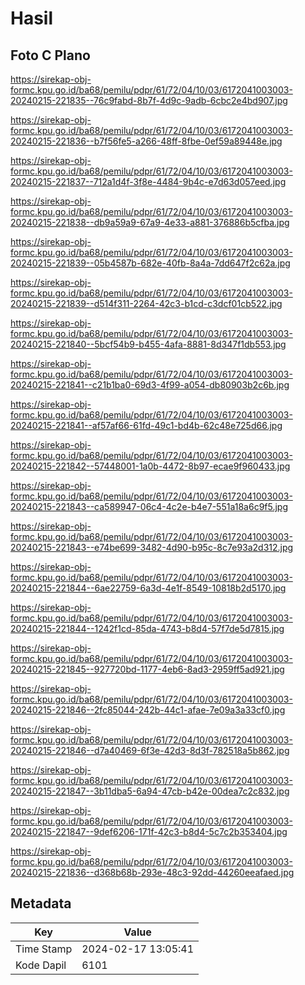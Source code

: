 # Hasil

## Foto C Plano

https://sirekap-obj-formc.kpu.go.id/ba68/pemilu/pdpr/61/72/04/10/03/6172041003003-20240215-221835--76c9fabd-8b7f-4d9c-9adb-6cbc2e4bd907.jpg

https://sirekap-obj-formc.kpu.go.id/ba68/pemilu/pdpr/61/72/04/10/03/6172041003003-20240215-221836--b7f56fe5-a266-48ff-8fbe-0ef59a89448e.jpg

https://sirekap-obj-formc.kpu.go.id/ba68/pemilu/pdpr/61/72/04/10/03/6172041003003-20240215-221837--712a1d4f-3f8e-4484-9b4c-e7d63d057eed.jpg

https://sirekap-obj-formc.kpu.go.id/ba68/pemilu/pdpr/61/72/04/10/03/6172041003003-20240215-221838--db9a59a9-67a9-4e33-a881-376886b5cfba.jpg

https://sirekap-obj-formc.kpu.go.id/ba68/pemilu/pdpr/61/72/04/10/03/6172041003003-20240215-221839--05b4587b-682e-40fb-8a4a-7dd647f2c62a.jpg

https://sirekap-obj-formc.kpu.go.id/ba68/pemilu/pdpr/61/72/04/10/03/6172041003003-20240215-221839--d514f311-2264-42c3-b1cd-c3dcf01cb522.jpg

https://sirekap-obj-formc.kpu.go.id/ba68/pemilu/pdpr/61/72/04/10/03/6172041003003-20240215-221840--5bcf54b9-b455-4afa-8881-8d347f1db553.jpg

https://sirekap-obj-formc.kpu.go.id/ba68/pemilu/pdpr/61/72/04/10/03/6172041003003-20240215-221841--c21b1ba0-69d3-4f99-a054-db80903b2c6b.jpg

https://sirekap-obj-formc.kpu.go.id/ba68/pemilu/pdpr/61/72/04/10/03/6172041003003-20240215-221841--af57af66-61fd-49c1-bd4b-62c48e725d66.jpg

https://sirekap-obj-formc.kpu.go.id/ba68/pemilu/pdpr/61/72/04/10/03/6172041003003-20240215-221842--57448001-1a0b-4472-8b97-ecae9f960433.jpg

https://sirekap-obj-formc.kpu.go.id/ba68/pemilu/pdpr/61/72/04/10/03/6172041003003-20240215-221843--ca589947-06c4-4c2e-b4e7-551a18a6c9f5.jpg

https://sirekap-obj-formc.kpu.go.id/ba68/pemilu/pdpr/61/72/04/10/03/6172041003003-20240215-221843--e74be699-3482-4d90-b95c-8c7e93a2d312.jpg

https://sirekap-obj-formc.kpu.go.id/ba68/pemilu/pdpr/61/72/04/10/03/6172041003003-20240215-221844--6ae22759-6a3d-4e1f-8549-10818b2d5170.jpg

https://sirekap-obj-formc.kpu.go.id/ba68/pemilu/pdpr/61/72/04/10/03/6172041003003-20240215-221844--1242f1cd-85da-4743-b8d4-57f7de5d7815.jpg

https://sirekap-obj-formc.kpu.go.id/ba68/pemilu/pdpr/61/72/04/10/03/6172041003003-20240215-221845--927720bd-1177-4eb6-8ad3-2959ff5ad921.jpg

https://sirekap-obj-formc.kpu.go.id/ba68/pemilu/pdpr/61/72/04/10/03/6172041003003-20240215-221846--2fc85044-242b-44c1-afae-7e09a3a33cf0.jpg

https://sirekap-obj-formc.kpu.go.id/ba68/pemilu/pdpr/61/72/04/10/03/6172041003003-20240215-221846--d7a40469-6f3e-42d3-8d3f-782518a5b862.jpg

https://sirekap-obj-formc.kpu.go.id/ba68/pemilu/pdpr/61/72/04/10/03/6172041003003-20240215-221847--3b11dba5-6a94-47cb-b42e-00dea7c2c832.jpg

https://sirekap-obj-formc.kpu.go.id/ba68/pemilu/pdpr/61/72/04/10/03/6172041003003-20240215-221847--9def6206-171f-42c3-b8d4-5c7c2b353404.jpg

https://sirekap-obj-formc.kpu.go.id/ba68/pemilu/pdpr/61/72/04/10/03/6172041003003-20240215-221836--d368b68b-293e-48c3-92dd-44260eeafaed.jpg


## Metadata

| Key        | Value               |
| ---------- | ------------------- |
| Time Stamp | 2024-02-17 13:05:41 |
| Kode Dapil | 6101                |



